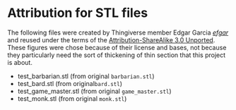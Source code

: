 # Attribution for STL files

The following files were created by Thingiverse member Edgar Garcia
[*efgar*](https://www.thingiverse.com/efgar)
and reused under the terms of the
[Attribution-ShareAlike 3.0 Unported](https://creativecommons.org/licenses/by-sa/3.0/).
These figures were chose because of their license and bases, not because they particularly
need the sort of thickening of thin section that this project is about.

- test_barbarian.stl (from original  `barbarian.stl`)
- test_bard.stl (from original`bard.stl`)
- test_game_master.stl (from original `game_master.stl`)
- test_monk.stl (from original `monk.stl`)
